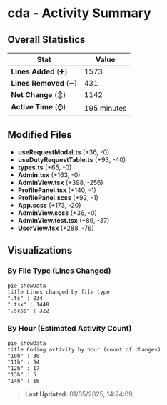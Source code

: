 # cda - Activity Summary 

## Overall Statistics

| Stat                   | Value                                                             |
| ---------------------- | ----------------------------------------------------------------- |
| **Lines Added** (➕)   | 1573                                          |
| **Lines Removed** (➖) | 431                                        |
| **Net Change** (↕)    | 1142                |
| **Active Time** (⌚)   | 195 minutes |


## Modified Files
- **useRequestModal.ts** (+36, -0)
- **useDutyRequestTable.ts** (+93, -40)
- **types.ts** (+65, -0)
- **Admin.tsx** (+163, -0)
- **AdminView.tsx** (+398, -256)
- **ProfilePanel.tsx** (+140, -1)
- **ProfilePanel.scss** (+92, -1)
- **App.scss** (+173, -20)
- **AdminView.scss** (+36, -0)
- **AdminView.test.tsx** (+89, -37)
- **UserView.tsx** (+288, -76)

## Visualizations

### By File Type (Lines Changed)

```mermaid
pie showData
title Lines changed by file type
".ts" : 234
".tsx" : 1448
".scss" : 322
```

### By Hour (Estimated Activity Count)

```mermaid
pie showData
title Coding activity by hour (count of changes)
"10h" : 30
"11h" : 54
"12h" : 17
"13h" : 5
"14h" : 16
```


> **Last Updated:** 01/05/2025, 14:24:09